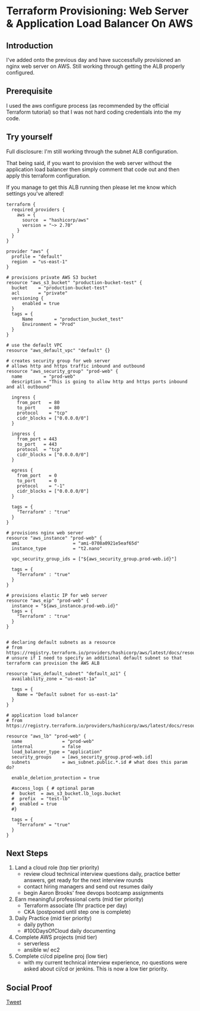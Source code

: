 
# Terraform Provisioning: Web Server & Application Load Balancer On AWS

## Introduction

I've added onto the previous day and have successfully provisioned an nginx web server on AWS. Still working through getting the ALB properly configured.

## Prerequisite

I used the aws configure process (as recommended by the official Terraform tutorial) so that I was not hard coding credentials into the my code.

## Try yourself

Full disclosure: I'm still working through the subnet ALB configuration. 

That being said, if you want to provision the web server without the application load balancer then simply comment that code out and then apply this terraform configuration.

If you manage to get this ALB running then please let me know which settings you've altered! 

```
terraform {
  required_providers {
    aws = {
      source  = "hashicorp/aws"
      version = "~> 2.70"
    }
  }
}

provider "aws" {
  profile = "default"
  region  = "us-east-1"
}

# provisions private AWS S3 bucket
resource "aws_s3_bucket" "production-bucket-test" {
  bucket    = "production-bucket-test"
  acl       = "private"
  versioning {
      enabled = true
  }
  tags = {
      Name        = "production_bucket_test"
      Environment = "Prod"
  }
}

# use the default VPC
resource "aws_default_vpc" "default" {}

# creates security group for web server
# allows http and https traffic inbound and outbound
resource "aws_security_group" "prod-web" {
  name        = "prod-web"
  description = "This is going to allow http and https ports inbound and all outbound"
  
  ingress {
    from_port   = 80
    to_port     = 80
    protocol    = "tcp"
    cidr_blocks = ["0.0.0.0/0"]
  }

  ingress {
    from_port = 443
    to_port   = 443
    protocol  = "tcp"
    cidr_blocks = ["0.0.0.0/0"]
  }
  
  egress {
    from_port   = 0
    to_port     = 0
    protocol    = "-1"
    cidr_blocks = ["0.0.0.0/0"]
  }

  tags = {
    "Terraform" : "true"
  }
}

# provisions nginx web server
resource "aws_instance" "prod-web" {
  ami                    = "ami-0708a0921e5eaf65d"
  instance_type          = "t2.nano"
  
  vpc_security_group_ids = ["${aws_security_group.prod-web.id}"]
  
  tags = {
    "Terraform" : "true"
  }
}

# provisions elastic IP for web server
resource "aws_eip" "prod-web" {
  instance = "${aws_instance.prod-web.id}"
  tags = {
    "Terraform" : "true"
  }
}


# declaring default subnets as a resource
# from https://registry.terraform.io/providers/hashicorp/aws/latest/docs/resources/default_subnet
# unsure if I need to specify an additional default subnet so that terraform can provision the AWS ALB

resource "aws_default_subnet" "default_az1" {
  availability_zone = "us-east-1a"

  tags = {
    Name = "Default subnet for us-east-1a"
  }
}

# application load balancer 
# from https://registry.terraform.io/providers/hashicorp/aws/latest/docs/resources/lb

resource "aws_lb" "prod-web" {
  name               = "prod-web"
  internal           = false
  load_balancer_type = "application"
  security_groups    = [aws_security_group.prod-web.id]
  subnets            = aws_subnet.public.*.id # what does this param do?

  enable_deletion_protection = true

  #access_logs { # optional param
  #  bucket  = aws_s3_bucket.lb_logs.bucket
  #  prefix  = "test-lb"
  #  enabled = true
  #}

  tags = {
    "Terraform" = "true"
  }
}
```

## Next Steps

1) Land a cloud role (top tier priority)
    - review cloud technical interview questions daily, practice better answers, get ready for the next interview rounds
    - contact hiring managers and send out resumes daily
    - begin Aaron Brooks' free devops bootcamp assignments
2) Earn meaningful professional certs (mid tier priority)
    - Terraform associate (1hr practice per day)
    - CKA (postponed until step one is complete)
3) Daily Practice (mid tier priority)
    - daily python
    - #100DaysOfCloud daily documenting
4) Complete AWS projects (mid tier)
    - serverless
    - ansible w/ ec2
5) Complete ci/cd pipeline proj (low tier)
    - with my current technical interview experience, no questions were asked about ci/cd or jenkins. This is now a low tier priority.

## Social Proof

[Tweet]()
